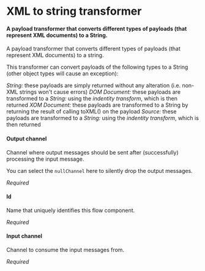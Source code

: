 # XML to string transformer
#### A payload transformer that converts different types of payloads (that represent XML documents) to a String. 
A payload transformer that converts different types of payloads (that represent XML documents) to a string.

This transformer can convert payloads of the following types to a String (other object types will cause an exception):

<i>String:</i> these payloads are simply returned without any alteration (i.e. non-XML strings won't cause errors)
<i>DOM Document:</i> these payloads are transformed to a  <i>String:</i> using the <i>indentity transform</i>, which is then returned
<i>XOM Document:</i> these payloads are transformed to a String by returning the result of calling toXML() on the payload
<i>Source: </i>these payloads are transformed to a  <i>String:</i> using the <i>indentity transform</i>, which is then returned

#### Output channel
Channel where output messages should be sent after (successfully) processing the input message.

You can select the <code>nullChannel</code> here to silently drop the output messages.

<i>Required</i>

#### Id
Name that uniquely identifies this flow component.

<i>Required</i>

#### Input channel
Channel to consume the input messages from.

<i>Required</i>

